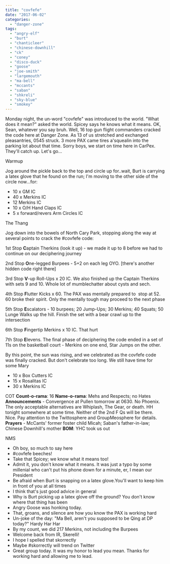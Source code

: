 ```yaml
---
title: "covfefe"
date: "2017-06-02"
categories: 
  - "danger-zone"
tags: 
  - "angry-elf"
  - "burt"
  - "chanticleer"
  - "chinese-downhill"
  - "ck"
  - "coney"
  - "disco-duck"
  - "goose"
  - "joe-smith"
  - "largemouth"
  - "ma-bell"
  - "mccants"
  - "saban"
  - "shkreli"
  - "sky-blue"
  - "smokey"
---
```


Monday night, the un-word "covfefe" was introduced to the world. "What does it mean?" asked the world. Spicey says he knows what it means. OK, Sean, whatever you say bruh. Well, 16 top gun flight commanders cracked the code here at Danger Zone. As 13 of us stretched and exchanged pleasantries, 0545 struck. 3 more PAX came tires a'squealin into the parking lot about that time. Sorry boys, we start on time here in CarPex. They'll catch up. Let's go...

Warmup

Jog around the pickle back to the top and circle up for..wait, Burt is carrying a latex glove that he found on the run; I'm moving to the other side of the circle now...for:

- 10 x GM IC
- 40 x Merkins IC
- 12 Merkins IC
- 10 x O/H Hand Claps IC
- 5 x forward/revers Arm Circles IC

The Thang

Jog down into the bowels of North Cary Park, stopping along the way at several points to crack the #covfefe code:

1st Stop **C**aptain Therkins (look it up) - we made it up to 8 before we had to continue on our deciphering journey

2nd Stop **O**ne-legged Burpees - 5+2 on each leg OYO. \[there's another hidden code right there\]

3rd Stop **V**\-up Roll-Ups x 20 IC. We also finished up the Captain Therkins with sets 9 and 10. Whole lot of mumblechatter about cysts and sech.

4th Stop **F**lutter Kicks x 60. The PAX was mentally prepared to  stop at 52. 60 broke their spirit. Only the mentally tough may proceed to the next phase

5th Stop **E**scalators - 10 burpees; 20 Jump-Ups; 30 Merkins; 40 Squats; 50 Lunge Walks up the hill. Finish the set with a bear crawl up to the intersection

6th Stop **F**ingertip Merkins x 10 IC. That hurt

7th Stop **E**levens. The final phase of deciphering the code ended in a set of 11s on the basketball court - Merkins on one end, Star Jumps on the other.

By this point, the sun was rising, and we celebrated as the covfefe code was finally cracked. But don't celebrate too long. We still have time for some Mary

- 10 x Box Cutters IC
- 15 x Rosalitas IC
- 30 x Merkins IC

COT **Count-o-rama**: 16 **Name-o-rama**: Mehs and Respects; no Hates **Announcements** - Convergence at Pullen tomorrow at 0630. No Phoenix. The only acceptable alternatives are Whiplash, The Gear, or death. HH tonight somewhere at some time. Neither of the 2nd F Qs will be there. Nice. Pay attention to the Twittosphere and GroupMeosphere for details. **Prayers** - McCants' former foster child Micah; Saban's father-in-law; Chinese Downhill's mother **BOM**: YHC took us out

NMS

- Oh boy, so much to say here
- #covfefe beeches!
- Take that Spicey; we know what it means too!
- Admit it, you don't know what it means. It was just a typo by some millenial who can't put his phone down for a minute, er, I mean our President
- Be afraid when Burt is snapping on a latex glove.You'll want to keep him in front of you at all times
- I think that's just good advice in general
- Why is Burt picking up a latex glove off the ground? You don't know where that thing has been
- Angry Goose was honking today.
- That, groans, and silence are how you know the PAX is working hard
- Un-joke of the day: "Ma Bell, aren't you supposed to be Qing at DP today?" Hardy Har Har
- By my count, we did 217 Merkins, not including the Burpees
- Welcome back from IR, Skerelli!
- I hope I spelled that skorrectly
- Maybe #skorrectly will trend on Twitter
- Great group today. It was my honor to lead you mean. Thanks for working hard and allowing me to lead.
